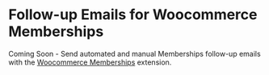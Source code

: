 # Follow-up Emails for Woocommerce Memberships
Coming Soon - Send automated and manual Memberships follow-up emails with the <a href="https://woocommerce.com/products/woocommerce-memberships/">Woocommerce Memberships</a> extension.
